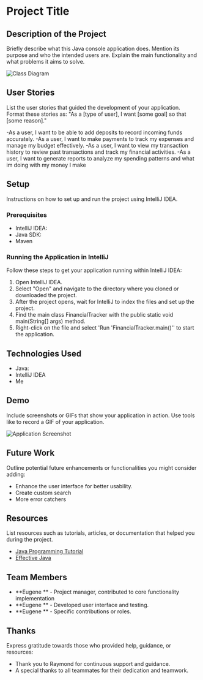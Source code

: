 # Project Title

## Description of the Project

Briefly describe what this Java console application does. Mention its purpose and who the intended users are. Explain the main functionality and what problems it aims to solve.

![Class Diagram](path/to/your/class_diagram.png)

## User Stories

List the user stories that guided the development of your application. Format these stories as: "As a [type of user], I want [some goal] so that [some reason]."

-As a user, I want to be able to add deposits to record incoming funds accurately.
-As a user, I want to make payments to track my expenses and manage my budget effectively.
-As a user, I want to view my transaction history to review past transactions and track my financial activities.
-As a user, I want to generate reports to analyze my spending patterns and what im doing with my money I make

## Setup

Instructions on how to set up and run the project using IntelliJ IDEA.

### Prerequisites

- IntelliJ IDEA: 
- Java SDK: 
- Maven

### Running the Application in IntelliJ

Follow these steps to get your application running within IntelliJ IDEA:

1. Open IntelliJ IDEA.
2. Select "Open" and navigate to the directory where you cloned or downloaded the project.
3. After the project opens, wait for IntelliJ to index the files and set up the project.
4.    Find the main class FinancialTracker with the public static void main(String[] args) method.
5.    Right-click on the file and select 'Run 'FinancialTracker.main()'' to start the application.


## Technologies Used

- Java: 
- IntelliJ IDEA
- Me

## Demo

Include screenshots or GIFs that show your application in action. Use tools like to record a GIF of your application.

![Application Screenshot](path/to/your/screenshot.png![img_1.png](img_1.png))

## Future Work

Outline potential future enhancements or functionalities you might consider adding:

-  Enhance the user interface for better usability.
- Create custom search
- More error catchers

## Resources

List resources such as tutorials, articles, or documentation that helped you during the project.

- [Java Programming Tutorial](https://www.example.com)
- [Effective Java](https://www.example.com)

## Team Members

- **Eugene ** - Project manager, contributed to core functionality implementation 
- **Eugene ** - Developed user interface and testing.
- **Eugene ** - Specific contributions or roles.

## Thanks

Express gratitude towards those who provided help, guidance, or resources:

- Thank you to Raymond for continuous support and guidance.
- A special thanks to all teammates for their dedication and teamwork.
